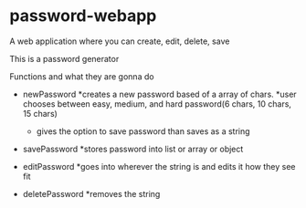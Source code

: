 # password-webapp
A web application where you can create, edit, delete, save

This is a password generator

Functions and what they are gonna do
- newPassword
    *creates a new password based of a array of chars.
    *user chooses between easy, medium, and hard password(6 chars, 10 chars, 15 chars)
    * gives the option to save password than saves as a string
- savePassword
    *stores password into list or array or object

- editPassword
    *goes into wherever the string is and edits it how they see fit
- deletePassword
    *removes the string
     


